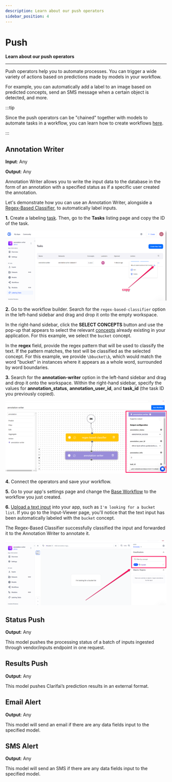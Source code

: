 ```yaml
---
description: Learn about our push operators
sidebar_position: 4
---
```


# Push

**Learn about our push operators**
<hr />

Push operators help you to automate processes. You can trigger a wide variety of actions based on predictions made by models in your workflow. 

For example, you can automatically add a label to an image based on predicted concepts, send an SMS message when a certain object is detected, and more.

:::tip

Since the push operators can be "chained" together with models to automate tasks in a workflow, you can learn how to create workflows [here](https://docs.clarifai.com/portal-guide/workflows/input-nodes#create-your-workflow). 

:::

## Annotation Writer 

**Input**: Any

**Output**: Any

Annotation Writer allows you to write the input data to the database in the form of an annotation with a specified status as if a specific user created the annotation. 

Let's demonstrate how you can use an Annotation Writer, alongside a [Regex-Based Classifier](https://docs.clarifai.com/portal-guide/agent-system-operators/algorithmic-predict#regex-based-classifier), to automatically label inputs.

**1.** Create a labeling [task](https://docs.clarifai.com/portal-guide/annotate/create-a-task). Then, go to the **Tasks** listing page and copy the ID of the task. 

![](/img/others/annotation_writer_1.png)

**2.** Go to the workflow builder. Search for the `regex-based-classifier` option in the left-hand sidebar and drag and drop it onto the empty workspace.

In the right-hand sidebar, click the **SELECT CONCEPTS** button and use the pop-up that appears to select the relevant [concepts](https://docs.clarifai.com/portal-guide/concepts/create-get-update-delete) already existing in your application. For this example, we select the `bucket` concept. 

In the **regex** field, provide the regex pattern that will be used to classify the text. If the pattern matches, the text will be classified as the selected concept. For this example, we provide `\bbucket\b`, which would match the word "bucket" in instances where it appears as a whole word, surrounded by word boundaries.

**3.** Search for the **annotation-writer** option in the left-hand sidebar and drag and drop it onto the workspace. Within the right-hand sidebar, specify the values for **annotation_status**, **annotation_user_id**, and **task_id** (the task ID you previously copied). 

![](/img/others/annotation_writer_2.png)

**4.** Connect the operators and save your workflow. 

**5.** Go to your app's settings page and change the [Base Workflow](https://docs.clarifai.com/portal-guide/workflows/base-workflows/) to the workflow you just created. 

**6.** [Upload a text input](https://docs.clarifai.com/portal-guide/data/#upload-inputs) into your app, such as `I'm looking for a bucket list`. If you go to the Input-Viewer page, you'll notice that the text input has been automatically labeled with the `bucket` concept. 

The Regex-Based Classifier successfully classified the input and forwarded it to the Annotation Writer to annotate it. 

![](/img/others/annotation_writer_3.png)

## Status Push 

**Output**: Any

This model pushes the processing status of a batch of inputs ingested through vendor/inputs endpoint in one request.

## Results Push 

**Output**: Any

This model pushes Clarifai’s prediction results in an external format.

## Email Alert

**Output**: Any

This model will send an email if there are any data fields input to the specified model.

## SMS Alert 

**Output**: Any

This model will send an SMS if there are any data fields input to the specified model.

